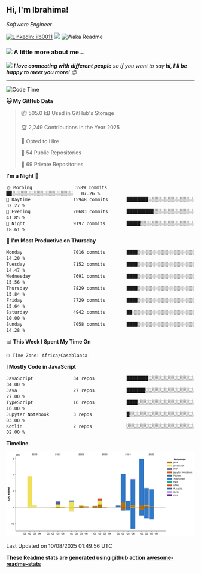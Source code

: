 <h2>Hi, I'm Ibrahima! </h2>
<p><em>Software Engineer 
</em></p>


[![Linkedin: iib0011](https://img.shields.io/badge/-iib0011-blue?style=flat-square&logo=Linkedin&logoColor=white&link=https://www.linkedin.com/in/iib0011/)](https://www.linkedin.com/in/iib0011/)
![](https://visitor-badge.glitch.me/badge?page_id=iib0011)
![Waka Readme](https://github.com/iib0011/iib0011/workflows/Waka%20Readme/badge.svg)


### <img src="https://media.giphy.com/media/VgCDAzcKvsR6OM0uWg/giphy.gif" width="50"> A little more about me...  


<img src="https://media.giphy.com/media/LnQjpWaON8nhr21vNW/giphy.gif" width="60"> <em><b>I love connecting with different people</b> so if you want to say <b>hi, I'll be happy to meet you more!</b> 😊</em>

---
<!--START_SECTION:waka-->
![Code Time](http://img.shields.io/badge/Code%20Time-5%2C219%20hrs%2046%20mins-blue)

**🐱 My GitHub Data** 

> 📦 505.0 kB Used in GitHub's Storage 
 > 
> 🏆 2,249 Contributions in the Year 2025
 > 
> 💼 Opted to Hire
 > 
> 📜 54 Public Repositories 
 > 
> 🔑 69 Private Repositories 
 > 
**I'm a Night 🦉** 

```text
🌞 Morning                3589 commits        ██░░░░░░░░░░░░░░░░░░░░░░░   07.26 % 
🌆 Daytime                15948 commits       ████████░░░░░░░░░░░░░░░░░   32.27 % 
🌃 Evening                20683 commits       ██████████░░░░░░░░░░░░░░░   41.85 % 
🌙 Night                  9197 commits        █████░░░░░░░░░░░░░░░░░░░░   18.61 % 
```
📅 **I'm Most Productive on Thursday** 

```text
Monday                   7016 commits        ████░░░░░░░░░░░░░░░░░░░░░   14.20 % 
Tuesday                  7152 commits        ████░░░░░░░░░░░░░░░░░░░░░   14.47 % 
Wednesday                7691 commits        ████░░░░░░░░░░░░░░░░░░░░░   15.56 % 
Thursday                 7829 commits        ████░░░░░░░░░░░░░░░░░░░░░   15.84 % 
Friday                   7729 commits        ████░░░░░░░░░░░░░░░░░░░░░   15.64 % 
Saturday                 4942 commits        ██░░░░░░░░░░░░░░░░░░░░░░░   10.00 % 
Sunday                   7058 commits        ████░░░░░░░░░░░░░░░░░░░░░   14.28 % 
```


📊 **This Week I Spent My Time On** 

```text
🕑︎ Time Zone: Africa/Casablanca
```

**I Mostly Code in JavaScript** 

```text
JavaScript               34 repos            ████████░░░░░░░░░░░░░░░░░   34.00 % 
Java                     27 repos            ███████░░░░░░░░░░░░░░░░░░   27.00 % 
TypeScript               16 repos            ████░░░░░░░░░░░░░░░░░░░░░   16.00 % 
Jupyter Notebook         3 repos             █░░░░░░░░░░░░░░░░░░░░░░░░   03.00 % 
Kotlin                   2 repos             ░░░░░░░░░░░░░░░░░░░░░░░░░   02.00 % 
```



**Timeline**

![Lines of Code chart](https://raw.githubusercontent.com/iib0011/iib0011/master/assets/bar_graph.png)


 Last Updated on 10/08/2025 01:49:56 UTC
<!--END_SECTION:waka-->

**These Readme stats are generated using github action [awesome-readme-stats](https://github.com/iib0011/waka-readme-stats)**
